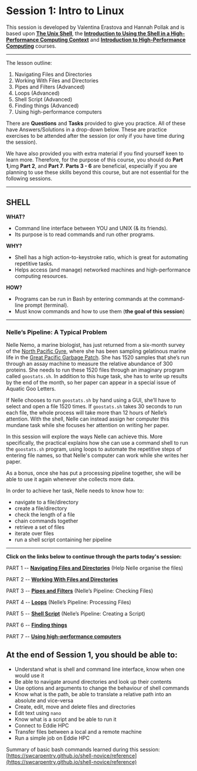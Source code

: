 # Session 1: Intro to Linux

This session is developed by Valentina Erastova and Hannah Pollak and is based upon [**The Unix Shell**](https://swcarpentry.github.io/shell-novice/), the [**Introduction to Using the Shell in a High-Performance Computing Context**](http://www.hpc-carpentry.org/hpc-shell/) and [**Introduction to High-Performance Computing**](https://epcced.github.io/hpc-intro/) courses.
 
---

The lesson outline:

1. Navigating Files and Directories 
2. Working With Files and Directories
3. Pipes and Filters (Advanced)
4. Loops (Advanced)
5. Shell Script (Advanced)
6. Finding things (Advanced)
7. Using high-performance computers

There are **Questions** and **Tasks** provided to give you practice. All of these have Answers/Solutions in a drop-down below. 
These are practice exercises to be attended after the session (or only if you have time during the session). 

We have also provided you with extra material if you find yourself keen to learn more. 
Therefore, for the purpose of this course, you should do **Part 1**,img **Part 2**, and **Part 7**.
**Parts 3 - 6** are beneficial, especially if you are planning to use these skills beyond this course, but are not essential for the following sessions. 

---

## **SHELL**
	
**WHAT?**

* Command line interface between YOU and UNIX (& its friends).
* Its purpose is to read commands and run other programs.

**WHY?**

* Shell has a high action-to-keystroke ratio, which is great for automating repetitive tasks.
* Helps access (and manage) networked machines and high-performance computing resources.
	
**HOW?**
	
* Programs can be run in Bash by entering commands at the command-line prompt (terminal).
* Must know commands and how to use them (**the goal of this session**)

---


### Nelle’s Pipeline: A Typical Problem
Nelle Nemo, a marine biologist, has just returned from a six-month survey of the [North Pacific Gyre](https://en.wikipedia.org/wiki/North_Pacific_Gyre), where she has been sampling gelatinous marine life in the [Great Pacific Garbage Patch](https://en.wikipedia.org/wiki/Great_Pacific_Garbage_Patch). She has 1520 samples that she’s run through an assay machine to measure the relative abundance of 300 proteins. She needs to run these 1520 files through an imaginary program called `goostats.sh`. In addition to this huge task, she has to write up results by the end of the month, so her paper can appear in a special issue of Aquatic Goo Letters.

If Nelle chooses to run `goostats.sh` by hand using a GUI, she’ll have to select and open a file 1520 times. If `goostats.sh` takes 30 seconds to run each file, the whole process will take more than 12 hours of Nelle’s attention. With the shell, Nelle can instead assign her computer this mundane task while she focuses her attention on writing her paper.

In this session will explore the ways Nelle can achieve this. More specifically, the practical explains how she can use a command shell to run the `goostats.sh` program, using loops to automate the repetitive steps of entering file names, so that Nelle's computer can work while she writes her paper.

As a bonus, once she has put a processing pipeline together, she will be able to use it again whenever she collects more data.
 
In order to achieve her task, Nelle needs to know how to:

 * navigate to a file/directory
 * create a file/directory
 * check the length of a file
 * chain commands together
 * retrieve a set of files
 * iterate over files
 * run a shell script containing her pipeline

------

**Click on the links below to continue through the parts today's session:** 

PART 1 -- [**Navigating Files and Directories**](Intro2BASH_S1.html) (Help Nelle organise the files)

PART 2 -- [**Working With Files and Directories**](Intro2BASH_S2.html) 

PART 3 -- [**Pipes and Filters**](Intro2BASH_S3.html)  (Nelle’s Pipeline: Checking Files)

PART 4 -- [**Loops**](Intro2BASH_S4.html)  (Nelle’s Pipeline: Processing Files)

PART 5 -- [**Shell Script**](Intro2BASH_S5.html) (Nelle’s Pipeline: Creating a Script)

PART 6 -- [**Finding things**](Intro2BASH_S6.html) 

PART 7 -- [**Using high-performance computers**](Intro2BASH_S7.html) 



## At the end of Session 1, you should be able to:

* Understand what is shell and command line interface, know when one would use it
* Be able to navigate around directories and look up their contents 
* Use options and arguments to change the behaviour of shell commands
* Know what is the path, be able to translate a relative path into an absolute and vice-versa 
* Create, edit, move and delete files and directories 
* Edit text using `nano`
* Know what is a script and be able to run it
* Connect to Eddie HPC
* Transfer files between a local and a remote machine
* Run a simple job on Eddie HPC


Summary of basic bash commands learned during this session: [https://swcarpentry.github.io/shell-novice/reference](https://swcarpentry.github.io/shell-novice/reference)
